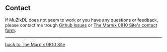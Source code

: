 ## Contact

If MuZikDL does not seem to work or you have any questions or feedback, please contact me trough [Github Issues](https://github.com/Marnix0810/muZikDL/issues/new) or [The Marnix 0810 Site's contact form](https://marnix0810.wordpress.com/contact/).

<hr><A href="https://marnix0810.wordpress.com">back to The Marnix 0810 Site</A>

